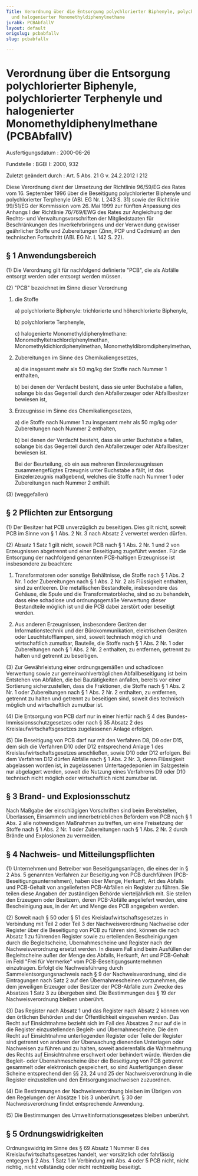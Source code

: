 ```yaml
---
Title: Verordnung über die Entsorgung polychlorierter Biphenyle, polychlorierter Terphenyle
  und halogenierter Monomethyldiphenylmethane
jurabk: PCBAbfallV
layout: default
origslug: pcbabfallv
slug: pcbabfallv

---
```


# Verordnung über die Entsorgung polychlorierter Biphenyle, polychlorierter Terphenyle und halogenierter Monomethyldiphenylmethane (PCBAbfallV)

Ausfertigungsdatum
:   2000-06-26

Fundstelle
:   BGBl I: 2000, 932

Zuletzt geändert durch
:   Art. 5 Abs. 21 G v. 24.2.2012 I 212

Diese Verordnung dient der Umsetzung der Richtlinie 96/59/EG des
Rates vom 16. September 1996 über die Beseitigung polychlorierter
Biphenyle und polychlorierter Terphenyle (ABl. EG Nr. L 243 S. 31) sowie
der Richtlinie 99/51/EG der Kommission vom 26. Mai 1999 zur fünften
Anpassung des Anhangs I der Richtlinie 76/769/EWG des Rates zur
Angleichung der Rechts- und Verwaltungsvorschriften der
Mitgliedstaaten für Beschränkungen des Inverkehrbringens und der
Verwendung gewisser geährlicher Stoffe und Zubereitungen (Zinn,
PCP und Cadmium) an den technischen Fortschritt (ABl. EG Nr.
L 142 S. 22).


## § 1 Anwendungsbereich

(1) Die Verordnung gilt für nachfolgend definierte "PCB", die als Abfälle entsorgt werden oder entsorgt werden müssen.

(2) "PCB" bezeichnet im Sinne dieser Verordnung

1.  die Stoffe

    a)  polychlorierte Biphenyle: trichlorierte und höherchlorierte Biphenyle,


    b)  polychlorierte Terphenyle,


    c)  halogenierte Monomethyldiphenylmethane: Monomethyltetrachlordiphenylmethan, Monomethyldichlordiphenylmethan, Monomethyldibromdiphenylmethan,





2.  Zubereitungen im Sinne des Chemikaliengesetzes,

    a)  die insgesamt mehr als 50 mg/kg der Stoffe nach Nummer 1 enthalten,


    b)  bei denen der Verdacht besteht, dass sie unter Buchstabe a fallen, solange bis das Gegenteil durch den Abfallerzeuger oder Abfallbesitzer bewiesen ist,





3.  Erzeugnisse im Sinne des Chemikaliengesetzes,

    a)  die Stoffe nach Nummer 1 zu insgesamt mehr als 50 mg/kg oder Zubereitungen nach Nummer 2 enthalten,


    b)  bei denen der Verdacht besteht, dass sie unter Buchstabe a fallen, solange bis das Gegenteil durch den Abfallerzeuger oder Abfallbesitzer bewiesen ist.




    Bei der Beurteilung, ob ein aus mehreren Einzelerzeugnissen zusammengefügtes Erzeugnis unter Buchstabe a fällt, ist das Einzelerzeugnis maßgebend, welches die Stoffe nach Nummer 1 oder Zubereitungen nach Nummer 2 enthält.




(3) (weggefallen)


## § 2 Pflichten zur Entsorgung

(1) Der Besitzer hat PCB unverzüglich zu beseitigen. Dies gilt nicht, soweit PCB im Sinne von § 1 Abs. 2 Nr. 3 nach Absatz 2 verwertet werden dürfen.

(2) Absatz 1 Satz 1 gilt nicht, soweit PCB nach § 1 Abs. 2 Nr. 1 und 2 von Erzeugnissen abgetrennt und einer Beseitigung zugeführt werden. Für die Entsorgung der nachfolgend genannten PCB-haltigen Erzeugnisse ist insbesondere zu beachten:

1.  Transformatoren oder sonstige Behältnisse, die Stoffe nach § 1 Abs. 2 Nr. 1 oder Zubereitungen nach § 1 Abs. 2 Nr. 2 als Flüssigkeit enthalten, sind zu entleeren. Die metallischen Bestandteile, insbesondere das Gehäuse, die Spule und die Transformatorbleche, sind so zu behandeln, dass eine schadlose und ordnungsgemäße Verwertung dieser Bestandteile möglich ist und die PCB dabei zerstört oder beseitigt werden.


2.  Aus anderen Erzeugnissen, insbesondere Geräten der Informationstechnik und der Bürokommunikation, elektrischen Geräten oder Leuchtstofflampen, sind, soweit technisch möglich und wirtschaftlich zumutbar, Bauteile, die Stoffe nach § 1 Abs. 2 Nr. 1 oder Zubereitungen nach § 1 Abs. 2 Nr. 2 enthalten, zu entfernen, getrennt zu halten und getrennt zu beseitigen.




(3) Zur Gewährleistung einer ordnungsgemäßen und schadlosen Verwertung sowie zur gemeinwohlverträglichen Abfallbeseitigung ist beim Entstehen von Abfällen, die bei Bautätigkeiten anfallen, bereits vor einer Sortierung sicherzustellen, dass die Fraktionen, die Stoffe nach § 1 Abs. 2 Nr. 1 oder Zubereitungen nach § 1 Abs. 2 Nr. 2 enthalten, zu entfernen, getrennt zu halten und getrennt zu beseitigen sind, soweit dies technisch möglich und wirtschaftlich zumutbar ist.

(4) Die Entsorgung von PCB darf nur in einer hierfür nach § 4 des Bundes-Immissionsschutzgesetzes oder nach § 35 Absatz 2 des Kreislaufwirtschaftsgesetzes zugelassenen Anlage erfolgen.

(5) Die Beseitigung von PCB darf nur mit den Verfahren D8, D9 oder D15, dem sich die Verfahren D10 oder D12 entsprechend Anlage 1 des Kreislaufwirtschaftsgesetzes anschließen, sowie D10 oder D12 erfolgen. Bei dem Verfahren D12 dürfen Abfälle nach § 1 Abs. 2 Nr. 3, deren Flüssigkeit abgelassen worden ist, in zugelassenen Untertagedeponien im Salzgestein nur abgelagert werden, soweit die Nutzung eines Verfahrens D9 oder D10 technisch nicht möglich oder wirtschaftlich nicht zumutbar ist.


## § 3 Brand- und Explosionsschutz

Nach Maßgabe der einschlägigen Vorschriften sind beim Bereitstellen, Überlassen, Einsammeln und innerbetrieblichen Befördern von PCB nach § 1 Abs. 2 alle notwendigen Maßnahmen zu treffen, um eine Freisetzung der Stoffe nach § 1 Abs. 2 Nr. 1 oder Zubereitungen nach § 1 Abs. 2 Nr. 2 durch Brände und Explosionen zu vermeiden.


## § 4 Nachweis- und Mitteilungspflichten

(1) Unternehmen und Betreiber von Beseitigungsanlagen, die eines der in § 2 Abs. 5 genannten Verfahren zur Beseitigung von PCB durchführen (PCB-Beseitigungsunternehmen), haben über Menge, Herkunft, Art des Abfalls und PCB-Gehalt von angelieferten PCB-Abfällen ein Register zu führen. Sie teilen diese Angaben der zuständigen Behörde vierteljährlich mit. Sie stellen den Erzeugern oder Besitzern, deren PCB-Abfälle angeliefert werden, eine Bescheinigung aus, in der Art und Menge des PCB angegeben werden.

(2) Soweit nach § 50 oder § 51 des Kreislaufwirtschaftsgesetzes in Verbindung mit Teil 2 oder Teil 3 der Nachweisverordnung Nachweise oder Register über die Beseitigung von PCB zu führen sind, können die nach Absatz 1 zu führenden Register sowie zu erteilenden Bescheinigungen durch die Begleitscheine, Übernahmescheine und Register nach der Nachweisverordnung ersetzt werden. In diesem Fall sind beim Ausfüllen der Begleitscheine außer der Menge des Abfalls, Herkunft, Art und PCB-Gehalt im Feld "Frei für Vermerke" vom PCB-Beseitigungsunternehmen einzutragen. Erfolgt die Nachweisführung durch Sammelentsorgungsnachweis nach § 9 der Nachweisverordnung, sind die Eintragungen nach Satz 2 auf den Übernahmescheinen vorzunehmen, die dem jeweiligen Erzeuger oder Besitzer der PCB-Abfälle zum Zwecke des Absatzes 1 Satz 3 zu übergeben sind. Die Bestimmungen des § 19 der Nachweisverordnung bleiben unberührt.

(3) Das Register nach Absatz 1 und das Register nach Absatz 2 können von den örtlichen Behörden und der Öffentlichkeit eingesehen werden. Das Recht auf Einsichtnahme bezieht sich im Fall des Absatzes 2 nur auf die in die Register einzustellenden Begleit- und Übernahmescheine. Die dem Recht auf Einsichtnahme unterliegenden Register oder Teile der Register sind getrennt von anderen der Überwachung dienenden Unterlagen oder Nachweisen zu führen und zu halten, soweit anderenfalls die Wahrnehmung des Rechts auf Einsichtnahme erschwert oder behindert würde. Werden die Begleit- oder Übernahmescheine über die Beseitigung von PCB getrennt gesammelt oder elektronisch gespeichert, so sind Ausfertigungen dieser Scheine entsprechend den §§ 23, 24 und 25 der Nachweisverordnung in die Register einzustellen und den Entsorgungsnachweisen zuzuordnen.

(4) Die Bestimmungen der Nachweisverordnung bleiben im Übrigen von den Regelungen der Absätze 1 bis 3 unberührt. § 30 der Nachweisverordnung findet entsprechende Anwendung.

(5) Die Bestimmungen des Umweltinformationsgesetzes bleiben unberührt.


## § 5 Ordnungswidrigkeiten

Ordnungswidrig im Sinne des § 69 Absatz 1 Nummer 8 des Kreislaufwirtschaftsgesetzes handelt, wer vorsätzlich oder fahrlässig entgegen § 2 Abs. 1 Satz 1 in Verbindung mit Abs. 4 oder 5 PCB nicht, nicht richtig, nicht vollständig oder nicht rechtzeitig beseitigt.

